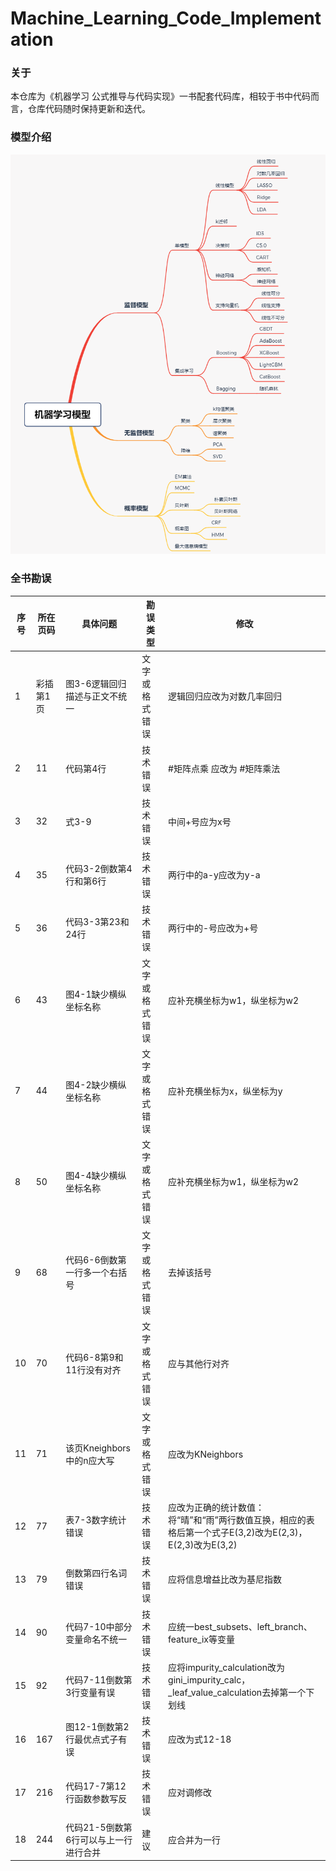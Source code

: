 # Machine_Learning_Code_Implementation

### 关于
本仓库为《机器学习 公式推导与代码实现》一书配套代码库，相较于书中代码而言，仓库代码随时保持更新和迭代。

### 模型介绍
![机器学习模型框架](./ml_xmind.png)

### 全书勘误
|  序号   | 所在页码  | 具体问题 | 勘误类型 | 修改 |
|  ----  | ----  | ----  | ----  | ----  |
| 1  | 彩插第1页 | 图3-6逻辑回归描述与正文不统一 | 文字或格式错误 | 逻辑回归应改为对数几率回归 |
| 2  | 11 | 代码第4行 | 技术错误 | #矩阵点乘 应改为 #矩阵乘法 |
| 3  | 32 | 式3-9 | 技术错误 | 中间+号应为x号 |
| 4  | 35 | 代码3-2倒数第4行和第6行 | 技术错误 | 两行中的a-y应改为y-a |
| 5  | 36 | 代码3-3第23和24行 |  技术错误  | 两行中的-号应改为+号 |
| 6  | 43 | 图4-1缺少横纵坐标名称 | 文字或格式错误 | 应补充横坐标为w1，纵坐标为w2 |
| 7  | 44 | 图4-2缺少横纵坐标名称 | 文字或格式错误 | 应补充横坐标为x，纵坐标为y |
| 8  | 50 | 图4-4缺少横纵坐标名称 | 文字或格式错误 | 应补充横坐标为w1，纵坐标为w2 |
| 9  | 68 | 代码6-6倒数第一行多一个右括号 | 文字或格式错误 | 去掉该括号 |
| 10 | 70 | 代码6-8第9和11行没有对齐 | 文字或格式错误  | 应与其他行对齐 |
| 11 | 71 | 该页Kneighbors中的n应大写 | 文字或格式错误 | 应改为KNeighbors |
| 12 | 77 | 表7-3数字统计错误 | 技术错误 | 应改为正确的统计数值：将“晴”和“雨”两行数值互换，相应的表格后第一个式子E(3,2)改为E(2,3)，E(2,3)改为E(3,2) |
| 13 | 79 | 倒数第四行名词错误 | 技术错误 | 应将信息增益比改为基尼指数 |
| 14  | 90 | 代码7-10中部分变量命名不统一 | 技术错误 | 应统一best_subsets、left_branch、feature_ix等变量 |
| 15  | 92 | 代码7-11倒数第3行变量有误 | 技术错误 | 应将impurity_calculation改为gini_impurity_calc，_leaf_value_calculation去掉第一个下划线 |
| 16  | 167 | 图12-1倒数第2行最优点式子有误 | 技术错误 | 应改为式12-18 |
| 17  | 216 | 代码17-7第12行函数参数写反 | 技术错误  | 应对调修改 |
| 18 | 244 | 代码21-5倒数第6行可以与上一行进行合并 | 建议 | 应合并为一行 |
